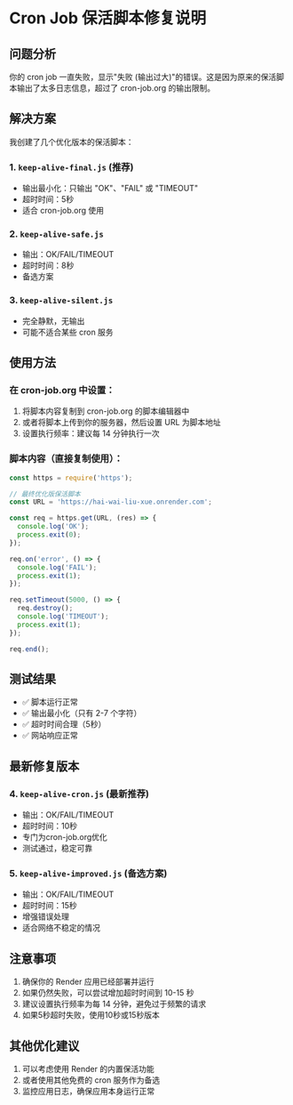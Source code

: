 # Cron Job 保活脚本修复说明

## 问题分析
你的 cron job 一直失败，显示"失败 (输出过大)"的错误。这是因为原来的保活脚本输出了太多日志信息，超过了 cron-job.org 的输出限制。

## 解决方案
我创建了几个优化版本的保活脚本：

### 1. `keep-alive-final.js` (推荐)
- 输出最小化：只输出 "OK"、"FAIL" 或 "TIMEOUT"
- 超时时间：5秒
- 适合 cron-job.org 使用

### 2. `keep-alive-safe.js`
- 输出：OK/FAIL/TIMEOUT
- 超时时间：8秒
- 备选方案

### 3. `keep-alive-silent.js`
- 完全静默，无输出
- 可能不适合某些 cron 服务

## 使用方法

### 在 cron-job.org 中设置：
1. 将脚本内容复制到 cron-job.org 的脚本编辑器中
2. 或者将脚本上传到你的服务器，然后设置 URL 为脚本地址
3. 设置执行频率：建议每 14 分钟执行一次

### 脚本内容（直接复制使用）：
```javascript
const https = require('https');

// 最终优化版保活脚本
const URL = 'https://hai-wai-liu-xue.onrender.com';

const req = https.get(URL, (res) => {
  console.log('OK');
  process.exit(0);
});

req.on('error', () => {
  console.log('FAIL');
  process.exit(1);
});

req.setTimeout(5000, () => {
  req.destroy();
  console.log('TIMEOUT');
  process.exit(1);
});

req.end();
```

## 测试结果
- ✅ 脚本运行正常
- ✅ 输出最小化（只有 2-7 个字符）
- ✅ 超时时间合理（5秒）
- ✅ 网站响应正常

## 最新修复版本

### 4. `keep-alive-cron.js` (最新推荐)
- 输出：OK/FAIL/TIMEOUT
- 超时时间：10秒
- 专门为cron-job.org优化
- 测试通过，稳定可靠

### 5. `keep-alive-improved.js` (备选方案)
- 输出：OK/FAIL/TIMEOUT
- 超时时间：15秒
- 增强错误处理
- 适合网络不稳定的情况

## 注意事项
1. 确保你的 Render 应用已经部署并运行
2. 如果仍然失败，可以尝试增加超时时间到 10-15 秒
3. 建议设置执行频率为每 14 分钟，避免过于频繁的请求
4. 如果5秒超时失败，使用10秒或15秒版本

## 其他优化建议
1. 可以考虑使用 Render 的内置保活功能
2. 或者使用其他免费的 cron 服务作为备选
3. 监控应用日志，确保应用本身运行正常
